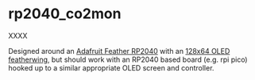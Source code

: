 # rp2040_co2mon

XXXX

Designed around an [Adafruit Feather RP2040](https://learn.adafruit.com/adafruit-feather-rp2040-pico) with an [128x64 OLED featherwing](https://learn.adafruit.com/adafruit-128x64-oled-featherwing), but should work with an RP2040 based board (e.g. rpi pico) hooked up to a similar appropriate OLED screen and controller.
